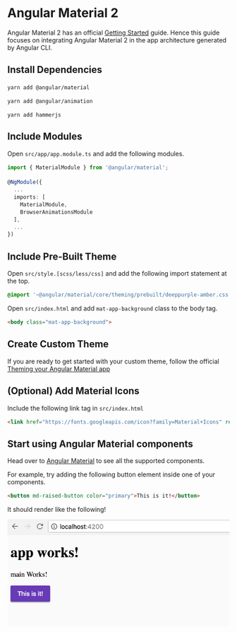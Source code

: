 # Angular Material 2

Angular Material 2 has an official [Getting Started](https://github.com/angular/material2/blob/master/guides/getting-started.md) guide. Hence this guide focuses on integrating Angular Material 2 in the app architecture generated by Angular CLI.

## Install Dependencies

`yarn add @angular/material`

`yarn add @angular/animation`

`yarn add hammerjs`

## Include Modules

Open `src/app/app.module.ts` and add the following modules.

```typescript
import { MaterialModule } from '@angular/material';

@NgModule({
  ...
  imports: [
    MaterialModule,
    BrowserAnimationsModule
  ],
  ...
})

```

## Include Pre-Built Theme

Open `src/style.[scss/less/css]` and add the following import statement at the top.

```css
@import '~@angular/material/core/theming/prebuilt/deeppurple-amber.css';
```

Open `src/index.html` and add `mat-app-background` class to the body tag.

```html
<body class="mat-app-background">
```

## Create Custom Theme

If you are ready to get started with your custom theme, follow the official [Theming your Angular Material app](https://github.com/angular/material2/blob/master/guides/theming.md)

## (Optional) Add Material Icons

Include the following link tag in `src/index.html`

```html
<link href="https://fonts.googleapis.com/icon?family=Material+Icons" rel="stylesheet">
```

## Start using Angular Material components

Head over to [Angular Material](https://material.angular.io/components) to see all the supported components.

For example, try adding the following button element inside one of your components.

```html
<button md-raised-button color="primary">This is it!</button>
```

It should render like the following!

![Angular Material](assets/angular-material.png)
